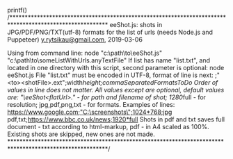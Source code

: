 printf()
/********************************************************************************************************
eeShot.js: shots in JPG/PDF/PNG/TXT(utf-8) formats for the list of urls (needs Node.js and Puppeteer)
y.rytsikau@gmail.com, 2019-03-06

Using from command line:
   node "c:\path\to\eeShot.js" "c:\path\to\someListWithUrls.anyTextFile"
If list has name "list.txt", and located in one directory with this script, second parameter is optional:
   node eeShot.js
File "list.txt" must be encoded in UTF-8, format of line is next:
   <url>;"<path>\<to>\<shotFile>.ext";width*height;commaSeparatedFormatsToDo
Order of values in line does not matter. All values except <url> are optional, default values are:
   "<thisScriptDir>\eeShot\<flatUrl>.<ext>" - for path and filename of shot;
   1280*full - for resolution;
   jpg,pdf,png,txt - for formats.
Examples of lines:
   https://www.google.com;"C:\screenshots\";1024*768;jpg
   pdf,txt;https://www.bbc.co.uk/news;1920*full
Shots in pdf and txt saves full document - txt according to html-markup, pdf - in A4 scaled as 100%.
Existing shots are skipped, new ones are not made.
********************************************************************************************************/

